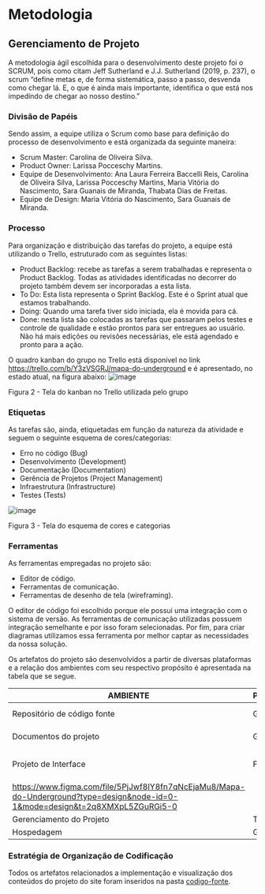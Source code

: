 
# Metodologia

## Gerenciamento de Projeto
A metodologia ágil escolhida para o desenvolvimento deste projeto foi o SCRUM, pois como citam Jeff Sutherland e J.J. Sutherland (2019, p. 237), o scrum
“define metas e, de forma sistemática, passo a passo, desvenda como chegar lá. E, o que é ainda mais importante, identifica o que está nos impedindo de chegar ao nosso destino.”

### Divisão de Papéis

Sendo assim, a equipe utiliza o Scrum como base para definição do processo de desenvolvimento e está organizada da seguinte maneira:
- Scrum Master: Carolina de Oliveira Silva.
- Product Owner: Larissa Pocceschy Martins.
- Equipe de Desenvolvimento: Ana Laura Ferreira Baccelli Reis, Carolina de Oliveira Silva, Larissa Pocceschy Martins, Maria Vitória do Nascimento, Sara Guanais de Miranda, Thabata Dias de Freitas.
- Equipe de Design: Maria Vitória do Nascimento, Sara Guanais de Miranda.

### Processo

Para organização e distribuição das tarefas do projeto, a equipe está utilizando o Trello, estruturado com as seguintes listas:
- Product Backlog: recebe as tarefas a serem trabalhadas e representa o Product Backlog. Todas as atividades identificadas no decorrer do projeto também devem ser incorporadas a esta lista. 
- To Do: Esta lista representa o Sprint Backlog. Este é o Sprint atual que estamos trabalhando. 
- Doing: Quando uma tarefa tiver sido iniciada, ela é movida para cá. 
- Done: nesta lista são colocadas as tarefas que passaram pelos testes e controle de qualidade e estão prontos para ser entregues ao usuário. Não há mais edições ou revisões necessárias, ele está agendado e pronto para a ação.

O quadro kanban do grupo no Trello está disponível no link https://trello.com/b/Y3zVSGRJ/mapa-do-underground e é apresentado, no estado atual, na figura abaixo:
![image](https://github.com/ICEI-PUC-Minas-PMV-ADS/PMV-ADS-2023-2-E1-ProjMapaDoUnderground/assets/114714846/fc07c69f-a60c-47ba-99d8-6e12597abac8)

Figura 2 - Tela do kanban no Trello utilizada pelo grupo

### Etiquetas
<p>As tarefas são, ainda, etiquetadas em função da natureza da atividade e seguem o seguinte esquema de cores/categorias:</p>

<ul>
  <li>Erro no código (Bug)</li>
  <li>Desenvolvimento (Development)</li>
  <li>Documentação (Documentation)</li>
  <li>Gerência de Projetos (Project Management)</li>
  <li>Infraestrutura (Infrastructure)</li>
  <li>Testes (Tests)</li>
</ul>

![image](https://github.com/ICEI-PUC-Minas-PMV-ADS/PMV-ADS-2023-2-E1-ProjMapaDoUnderground/assets/114714846/61959cf5-3143-49cd-86f5-cb301fc5a702)


Figura 3 - Tela do esquema de cores e categorias
  
### Ferramentas

As ferramentas empregadas no projeto são:

- Editor de código.
- Ferramentas de comunicação.
- Ferramentas de desenho de tela (wireframing).

O editor de código foi escolhido porque ele possui uma integração com o sistema de versão. As ferramentas de comunicação utilizadas possuem integração semelhante e por isso foram selecionadas. Por fim, para criar diagramas utilizamos essa ferramenta por melhor captar as necessidades da nossa solução.

Os artefatos do projeto são desenvolvidos a partir de diversas plataformas e a relação dos ambientes com seu respectivo propósito é apresentada na tabela que se segue.

| AMBIENTE                            | PLATAFORMA                         | LINK DE ACESSO                         |
|-------------------------------------|------------------------------------|----------------------------------------|
| Repositório de código fonte         | GitHub                             | https://github.com/ICEI-PUC-Minas-PMV-ADS/PMV-ADS-2023-2-E1-ProjMapaDoUnderground/tree/main                            |
| Documentos do projeto               | GitHub                             | https://github.com/ICEI-PUC-Minas-PMV-ADS/PMV-ADS-2023-2-E1-ProjMapaDoUnderground/tree/main                            |
| Projeto de Interface                | Figma                              | https://www.figma.com/file/ugZK2pe7TBhHrhwODJNRDD/Fluxograma-Mapa-do-Underground?type=whiteboard&node-id=0-1&t=CpknDfOm5LiAZBSE-0
https://www.figma.com/file/5PjJwf8IY8fn7qNcEjaMu8/Mapa-do-Underground?type=design&node-id=0-1&mode=design&t=2q8XMXpL5ZGuRGi5-0|
| Gerenciamento do Projeto            | Trello                             | https://trello.com/b/Y3zVSGRJ/mapa-do-underground                            |
| Hospedagem                          | GitHub                             | Em desenvolvimento.                            |


### Estratégia de Organização de Codificação 

Todos os artefatos relacionados a implementação e visualização dos conteúdos do projeto do site foram inseridos na pasta [codigo-fonte](http://https://github.com/ICEI-PUC-Minas-PMV-ADS/WebApplicationProject-Template-v2/tree/main/codigo-fonte).
